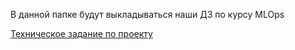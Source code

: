 В данной папке будут выкладываться наши ДЗ по курсу MLOps

[Техническое задание по проекту](./%D0%A2%D0%97_%D0%91%D0%BE%D1%80%D1%89%D0%B5%D0%B2%D0%B8%D0%BA_%D0%B4%D0%B5%D1%82%D0%B5%D0%BA%D1%82%D0%BE%D1%80_v.1.01.docx)